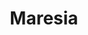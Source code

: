 ---
title: "Maresia"
url: /ciudad-autonoma-de-buenos-aires/maresia-alvarez-jonte/
shop: Kleidung
---